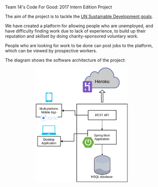 Team 14's Code For Good: 2017 Intern Edition Project

The aim of the project is to tackle the [UN Sustainable Development goals](http://www.un.org/sustainabledevelopment/sustainable-development-goals/). 

We have created a platform for allowing people who are unemployed, and have difficulty finding work due to lack of experience, to build up their reputation and skillset by doing charity-sponsored voluntary work.

People who are looking for work to be done can post jobs to the platform, which can be viewed by prospective workers.

The diagram shows the software architecture of the project:

<div style="text-align:center; margin: auto;">
<img src="codeforgoodarchitecture.png" width="60%" style="text-align:center; margin: auto;"/>
</div>
